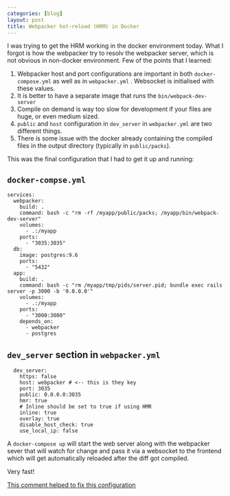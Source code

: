 ```yaml
---
categories: [blog]
layout: post
title: Webpacker hot-reload (HRM) in Docker
---
```


I was trying to get the HRM working in the docker environment today. What I forgot is how the webpacker try to resolv the webpacker server, which is not obvious in non-docker environment. Few of the points that I learned:

1. Webpacker host and port configurations are important in both `docker-compose.yml` as well as in `webpacker.yml` . Websocket is initialised with these values.
2. It is better to have a separate image that runs the `bin/webpack-dev-server`
3. Compile on demand is way too slow for development if your files are huge, or even medium sized.
4. `public` and `host` configuration in `dev_server` in `webpacker.yml` are two different things.
5. There is some issue with the docker already containing the compiled files in the output directory (typically in `public/packs`).

This was the final configuration that I had to get it up and running:

`docker-compse.yml`
-----------
```
services:
  webpacker:
    build: .
    command: bash -c "rm -rf /myapp/public/packs; /myapp/bin/webpack-dev-server"
    volumes:
      - .:/myapp
    ports:
      - "3035:3035"
  db:
    image: postgres:9.6
    ports:
      - "5432"
  app:
    build: .
    command: bash -c "rm /myapp/tmp/pids/server.pid; bundle exec rails server -p 3000 -b '0.0.0.0'"
    volumes:
      - .:/myapp
    ports:
      - "3000:3000"
    depends_on:
      - webpacker
      - postgres
```
`dev_server` section in `webpacker.yml`
---
```
  dev_server:
    https: false
    host: webpacker # <-- this is they key
    port: 3035
    public: 0.0.0.0:3035
    hmr: true
    # Inline should be set to true if using HMR
    inline: true
    overlay: true
    disable_host_check: true
    use_local_ip: false
```

A `docker-compose up` will start the web server along with the webpacker sever that will watch for change and pass it via a websocket to the frontend which will get automatically reloaded after the diff got compiled.

Very fast!

[This comment helped to fix this configuration](https://github.com/rails/webpacker/issues/1019#issuecomment-351066969)
